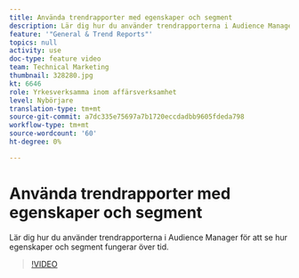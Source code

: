 ```yaml
---
title: Använda trendrapporter med egenskaper och segment
description: Lär dig hur du använder trendrapporterna i Audience Manager för att se hur egenskaper och segment fungerar över tid.
feature: '"General & Trend Reports"'
topics: null
activity: use
doc-type: feature video
team: Technical Marketing
thumbnail: 328280.jpg
kt: 6646
role: Yrkesverksamma inom affärsverksamhet
level: Nybörjare
translation-type: tm+mt
source-git-commit: a7dc335e75697a7b1720eccdadbb9605fdeda798
workflow-type: tm+mt
source-wordcount: '60'
ht-degree: 0%

---
```



# Använda trendrapporter med egenskaper och segment

Lär dig hur du använder trendrapporterna i Audience Manager för att se hur egenskaper och segment fungerar över tid.

>[!VIDEO](https://video.tv.adobe.com/v/328280/?quality=12&learn=on)
